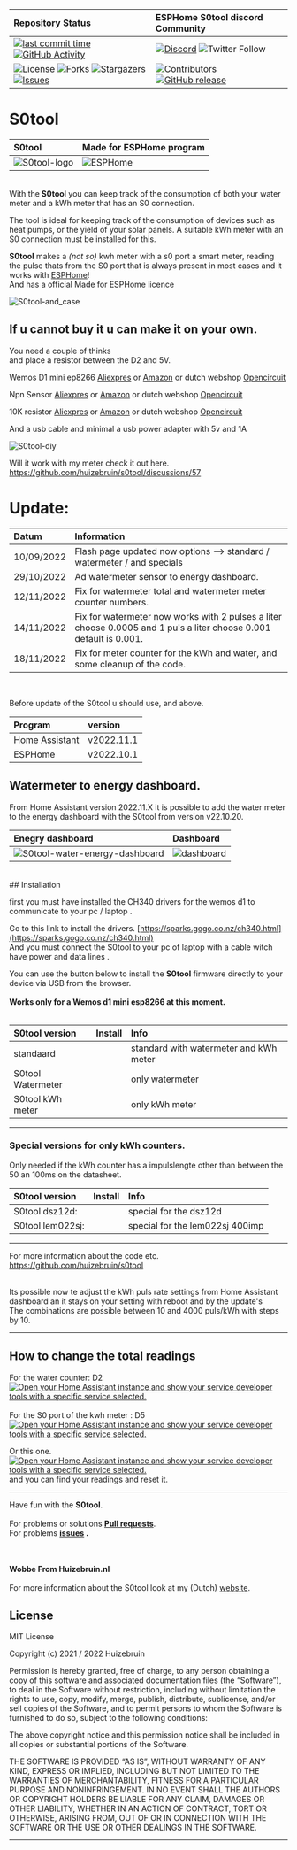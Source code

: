 | Repository Status | ESPHome S0tool discord Community |
| :--- | :--- |
| [![last commit time][github-last-commit]][github-master] [![GitHub Activity][commits-shield]][commits] | [![Discord][discord-shield]][discord] ![Twitter Follow](https://img.shields.io/twitter/follow/huizebruin?style=social) 
|  [![License][license-shield]](LICENSE) [![Forks][forks-shield]][forks-url] [![Stargazers][stars-shield]][stars-url] [![Issues][issues-shield]][issues-url] | [![Contributors][contributors-shield]][contributors-url] [![GitHub release](https://img.shields.io/github/release/huizebruin/s0tool.svg)](https://GitHub.com/huizebruin/s0tool/releases/)| 

# S0tool

|  S0tool | Made for ESPHome program  |
| :--- | :--- |
|  ![S0tool-logo](./assets/s0tool-logo.jpg)  | ![ESPHome](./assets/made-for-esphome-black-on-white.png) |

<br>
With the<b> S0tool</b> you can keep track of the consumption of both your water meter and a kWh meter that has an S0 connection.

The tool is ideal for keeping track of the consumption of devices such as heat pumps, or the yield of your solar panels.
A suitable kWh meter with an S0 connection must be installed for this.

<b>S0tool</b> makes a *(not so)* kwh meter with a s0 port a smart meter, reading the pulse thats from the S0 port that is always present in most cases and it works with [ESPHome][esphome]!<br> And has a official Made for ESPHome licence <br>

![S0tool-and_case](./assets/S0tool_case.jpg) 

## If u cannot buy it u can make it on your own.
You need a couple of thinks<br>
and place a resistor between the D2 and 5V.

Wemos D1 mini ep8266 [Aliexpres](https://s.click.aliexpress.com/e/_9fhHxf) or [Amazon](https://amzn.to/3FL7O48) or dutch webshop [Opencircuit](https://opencircuit.nl/Product/WeMos-D1-mini-V3.1-Wifi-Module?affiliate=1VL4KIAMBZ&cid=github)<br>

Npn Sensor [Aliexpres](https://s.click.aliexpress.com/e/_AVaoGr) or [Amazon](https://amzn.to/3DFVsaL) or dutch webshop [Opencircuit](https://opencircuit.nl/product/lj18a3-8-z-bx-5v-nabijheids-sensor-n-o-npn-8mm?affiliate=1VL4KIAMBZ&cid=github)<br>

10K resistor [Aliexpres](https://s.click.aliexpress.com/e/_A10BHz) or [Amazon](https://amzn.to/3NBjjx2) or dutch webshop [Opencircuit](https://opencircuit.nl/Product/10K%CE%A9-Metaalfilm-weerstand-1-4W-10-stuks?affiliate=1VL4KIAMBZ&cid=github)<br>

And a usb cable and minimal a usb power adapter with 5v and 1A

![S0tool-diy](./assets/npn-watermeter-wemosd1.png)

Will it work with my meter check it out here. https://github.com/huizebruin/s0tool/discussions/57

# Update:

| Datum | Information |
| :----------- | :------- |
| 10/09/2022 | Flash page updated now options --> standard / watermeter / and specials|
| 29/10/2022 | Ad watermeter sensor to energy dashboard.|
| 12/11/2022 | Fix for watermeter total and watermeter meter counter numbers.|
| 14/11/2022 | Fix for watermeter now works with 2 pulses a liter choose 0.0005  and 1 puls a liter choose 0.001 default is 0.001.|
| 18/11/2022 | Fix for meter counter for the kWh and water, and some cleanup of the code.|

<br>

Before update of the S0tool u should use, and above. <br>

| Program | version |
| :---------- | :------- |
| Home Assistant | v2022.11.1 |
| ESPHome | v2022.10.1 |
 

## Watermeter to energy dashboard.
From Home Assistant version 2022.11.X it is possible to add the water meter to the energy dashboard with the S0tool from version v22.10.20.<br>

|  Enegry dashboard | Dashboard  |
| :----- | :----- |
|  ![S0tool-water-energy-dashboard](./assets/water-energydashboard.jpg)  | ![dashboard](./assets/s0tool-dashboard.png) |
<br>
## Installation

first you must have installed the CH340 drivers for the wemos d1 to communicate to your pc / laptop .<br>

Go to this link to install the drivers. 
[https://sparks.gogo.co.nz/ch340.html](https://sparks.gogo.co.nz/ch340.html) <br>
And you must connect the S0tool to your pc of laptop with a cable witch have power and data lines .

You can use the button below to install the <b>S0tool</b> firmware directly to your device via USB from the browser.<br><br>
<b>Works only for a Wemos d1 mini  esp8266 at this moment.</b><br><br>

|  S0tool version   |    Install |    Info  |
| :--------- | :----- | :----- |
|  standaard | <esp-web-install-button manifest="./s0tool-standard-manifest.json"></esp-web-install-button> <script type="module" src="https://unpkg.com/esp-web-tools@5.2.0/dist/web/install-button.js?module"></script> |  standard with watermeter and kWh meter |<br>
|  S0tool Watermeter | <esp-web-install-button manifest="./s0tool-watermeter-manifest.json"></esp-web-install-button> <script type="module" src="https://unpkg.com/esp-web-tools@5.2.0/dist/web/install-button.js?module"></script> |  only watermeter  |<br>
|  S0tool kWh meter | <esp-web-install-button manifest="./s0tool-kwh-puls-manifest.json"></esp-web-install-button> <script type="module" src="https://unpkg.com/esp-web-tools@5.2.0/dist/web/install-button.js?module"></script> |  only kWh meter |<br>

***
### Special versions for only kWh counters.<br>
Only needed if the kWh counter has a impulslengte other than between the  50 an 100ms on the datasheet.<br>

|  S0tool version   |    Install |    Info  |
| :--------- | :----- | :----- |
|  S0tool dsz12d: |  <esp-web-install-button manifest="./s0tool-dsz12d-manifest.json"></esp-web-install-button> <script type="module" src="https://unpkg.com/esp-web-tools@5.2.0/dist/web/install-button.js?module"></script> | special for the dsz12d | <br>
|  S0tool lem022sj: |  <esp-web-install-button manifest="./s0tool-lem022sj-manifest.json"></esp-web-install-button> <script type="module" src="https://unpkg.com/esp-web-tools@5.2.0/dist/web/install-button.js?module"></script> | special for the lem022sj 400imp | 

***

For more information about the code etc.
https://github.com/huizebruin/s0tool
<br>
 <br>

Its possible now te adjust the kWh puls rate settings from Home Assistant dashboard an it stays on your setting with reboot and by the update's <br> The combinations are possible between 10 and 4000 puls/kWh with steps by 10.
***

## How to change the total readings
For the water counter: D2 [![Open your Home Assistant instance and show your service developer tools with a specific service selected.](https://my.home-assistant.io/badges/developer_call_service.svg)](https://my.home-assistant.io/redirect/developer_call_service/?service=ESPHome%3A+s0tool_meterstand_water)
<br><br>
For the S0 port of the kwh meter : D5  [![Open your Home Assistant instance and show your service developer tools with a specific service selected.](https://my.home-assistant.io/badges/developer_call_service.svg)](https://my.home-assistant.io/redirect/developer_call_service/?service=ESPHome%3A+s0tool_meterstand_kwh)

Or this one.
[![Open your Home Assistant instance and show your service developer tools with a specific service selected.](https://my.home-assistant.io/badges/developer_call_service.svg)](https://my.home-assistant.io/redirect/developer_call_service/?service=Nutsmeter%3A+Calibrate)
and you can find your readings and reset it. 

***

Have fun with the <b>S0tool</b>.<br>
 <br> For problems or solutions <b>[Pull requests](https://github.com/huizebruin/s0tool/pulls)</b>.<br> 
For problems <b>[issues](https://github.com/huizebruin/s0tool/issues) . </b><br>

 
<br><br><b>
Wobbe From Huizebruin.nl</b>
<br><br>
For more information about the S0tool look at my (Dutch) [website](https://www.huizebruin.nl/home-assistant/wat-is-de-s0tool/).
## License
MIT License

Copyright (c) 2021 / 2022 Huizebruin

Permission is hereby granted, free of charge, to any person obtaining a copy of this software and associated documentation files (the “Software”), to deal in the Software without restriction, including without limitation the rights to use, copy, modify, merge, publish, distribute, sublicense, and/or sell copies of the Software, and to permit persons to whom the Software is furnished to do so, subject to the following conditions:

The above copyright notice and this permission notice shall be included in all copies or substantial portions of the Software.

THE SOFTWARE IS PROVIDED “AS IS”, WITHOUT WARRANTY OF ANY KIND, EXPRESS OR IMPLIED, INCLUDING BUT NOT LIMITED TO THE WARRANTIES OF MERCHANTABILITY, FITNESS FOR A PARTICULAR PURPOSE AND NONINFRINGEMENT. IN NO EVENT SHALL THE AUTHORS OR COPYRIGHT HOLDERS BE LIABLE FOR ANY CLAIM, DAMAGES OR OTHER LIABILITY, WHETHER IN AN ACTION OF CONTRACT, TORT OR OTHERWISE, ARISING FROM, OUT OF OR IN CONNECTION WITH THE SOFTWARE OR THE USE OR OTHER DEALINGS IN THE SOFTWARE.

***


[esphome]: https://esphome.io/
[commits-shield]: https://img.shields.io/github/commit-activity/m/huizebruin/s0tool.svg
[commits]: https://github.com/huizebruin/s0tool/commits/main
[github-last-commit]: https://img.shields.io/github/last-commit/huizebruin/s0tool.svg?style=plasticr
[github-master]: https://github.com/huizebruin/s0tool/commits/main
[license-shield]: https://img.shields.io/github/license/huizebruin/s0tool.svg
[discord-shield]: https://img.shields.io/discord/723629686093119650.svg?logo=discord&color=7289da
[discord]: https://discord.gg/bN8rC7gEng
[contributors-url]: https://github.com/huizebruin/s0tool/graphs/contributors
[contributors-shield]: https://img.shields.io/github/contributors/huizebruin/s0tool.svg
[forks-shield]: https://img.shields.io/github/forks/huizebruin/s0tool.svg
[forks-url]: https://github.com/huizebruin/s0tool/network/members
[stars-shield]: https://img.shields.io/github/stars/huizebruin/s0tool.svg
[stars-url]: https://github.com/huizebruin/s0tool/stargazers
[issues-shield]: https://img.shields.io/github/issues/huizebruin/s0tool.svg
[issues-url]: https://github.com/huizebruin/s0tool/issues
